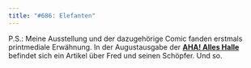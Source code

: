 ```yaml
---
title: "#686: Elefanten"
---
```


P.S.: Meine Ausstellung und der dazugehörige Comic fanden erstmals printmediale Erwähnung. In der Augustausgabe der <strong><a href="http://www.aha-alleshalle.de/index.php?option=com_content&task=view&id=1015&Itemid=2">AHA! Alles Halle</a></strong> befindet sich ein Artikel über Fred und seinen Schöpfer.
Und so.
